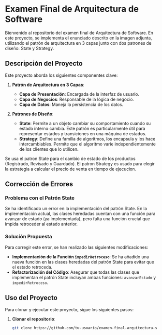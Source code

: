 # Examen Final de Arquitectura de Software

Bienvenido al repositorio del examen final de Arquitectura de Software. En este proyecto, se implementa el enunciado descrito en la imagen adjunta, utilizando el patrón de arquitectura en 3 capas junto con dos patrones de diseño: State y Strategy.

## Descripción del Proyecto

Este proyecto aborda los siguientes componentes clave:

1. **Patrón de Arquitectura en 3 Capas**:
   - **Capa de Presentación**: Encargada de la interfaz de usuario.
   - **Capa de Negocios**: Responsable de la lógica de negocio.
   - **Capa de Datos**: Maneja la persistencia de los datos.

2. **Patrones de Diseño**:
   - **State**: Permite a un objeto cambiar su comportamiento cuando su estado interno cambia. Este patrón es particularmente útil para representar estados y transiciones en una máquina de estados.
   - **Strategy**: Define una familia de algoritmos, los encapsula y los hace intercambiables. Permite que el algoritmo varíe independientemente de los clientes que lo utilicen.

Se usa el patron State para el cambio de estado de los productos (Registrado, Revisado y Guardado).
El patron Strategy es usado para elegir la estrategia a calcular el precio de venta en tiempo de ejecucion.

## Corrección de Errores

### Problema con el Patrón State

Se ha identificado un error en la implementación del patrón State. En la implementación actual, las clases heredadas cuentan con una función para avanzar de estado (ya implementada), pero falta una función crucial que impida retroceder al estado anterior.

### Solución Propuesta

Para corregir este error, se han realizado las siguientes modificaciones:

- **Implementación de la Función `impedirRetroceso`**: Se ha añadido una nueva función en las clases heredadas del patrón State para evitar que el estado retroceda.
- **Refactorización del Código**: Asegurar que todas las clases que implementan el patrón State incluyan ambas funciones: `avanzarEstado` y `impedirRetroceso`.

## Uso del Proyecto

Para clonar y ejecutar este proyecto, sigue los siguientes pasos:

1. **Clonar el repositorio**:
   ```bash
   git clone https://github.com/tu-usuario/examen-final-arquitectura-software.git
